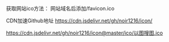 获取网站ico方法：
网站域名后添加/favicon.ico

CDN加速Github地址
https://cdn.jsdelivr.net/gh/noir1216/icon/

https://cdn.jsdelivr.net/gh/noir1216/icon@master/ico/以图搜图.ico
